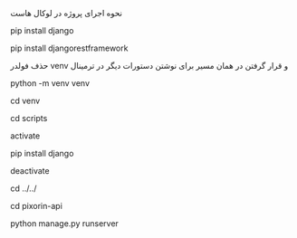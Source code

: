 نحوه اجرای پروژه در لوکال هاست 




pip install django




pip install djangorestframework

حذف فولدر venv و قرار گرفتن در همان مسیر برای نوشتن دستورات دیگر در ترمینال 





python -m venv venv





cd venv





cd scripts





activate






pip install django





deactivate





cd ../../





cd pixorin-api





python manage.py runserver
